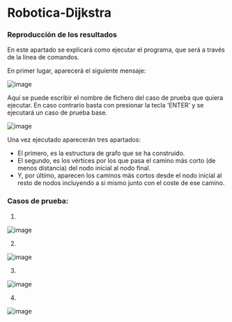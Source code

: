 # Robotica-Dijkstra

### Reproducción de los resultados

En este apartado se explicará como ejecutar el programa, que será a través de la línea de comandos.

En primer lugar, aparecerá el siguiente mensaje:

 ![image](https://user-images.githubusercontent.com/72301140/138075891-b8d77da7-1cf1-484a-9fd9-1a15c3af76a0.png)


Aquí se puede escribir el nombre de fichero del caso de prueba que quiera ejecutar. En caso contrario basta con presionar la tecla ‘ENTER’ y se ejecutará un caso de prueba base.

 ![image](https://user-images.githubusercontent.com/72301140/138076099-d1343166-0d2a-4ee3-b20d-32a0fe902ccc.png)


Una vez ejecutado aparecerán tres apartados:

-	El primero, es la estructura de grafo que se ha construido.
-	El segundo, es los vértices por los que pasa el camino más corto (de menos distancia) del nodo inicial al nodo final.
-	Y, por último, aparecen los caminos más cortos desde el nodo inicial al resto de nodos incluyendo a si mismo junto con el coste de ese camino.


### Casos de prueba:

1.
 ![image](https://user-images.githubusercontent.com/72301140/138076137-7f5b26b6-6e52-4088-b944-9fca42fcc478.png)

2.
 ![image](https://user-images.githubusercontent.com/72301140/138076157-9478d209-f73d-4a64-a983-866fb87b906f.png)

3. 
 ![image](https://user-images.githubusercontent.com/72301140/138076187-eda511cb-9d26-4324-91fc-c33b24a9c730.png)

4.
 ![image](https://user-images.githubusercontent.com/72301140/138076208-0113516c-0592-46d7-ab93-89eb1d44fb6e.png)

